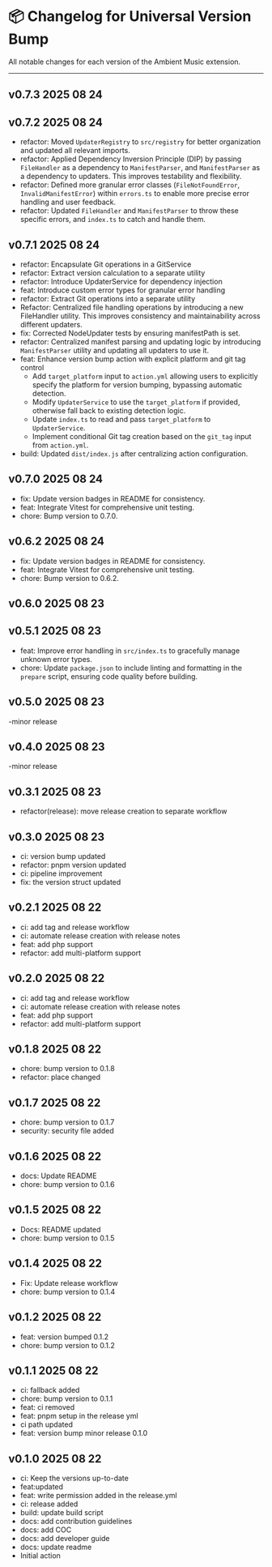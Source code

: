 # 📦 Changelog for Universal Version Bump

All notable changes for each version of the Ambient Music extension.

---
## v0.7.3 2025 08 24

## v0.7.2 2025 08 24

- refactor: Moved `UpdaterRegistry` to `src/registry` for better organization and updated all relevant imports.
- refactor: Applied Dependency Inversion Principle (DIP) by passing `FileHandler` as a dependency to `ManifestParser`, and `ManifestParser` as a dependency to updaters. This improves testability and flexibility.
- refactor: Defined more granular error classes (`FileNotFoundError`, `InvalidManifestError`) within `errors.ts` to enable more precise error handling and user feedback.
- refactor: Updated `FileHandler` and `ManifestParser` to throw these specific errors, and `index.ts` to catch and handle them.

## v0.7.1 2025 08 24

- refactor: Encapsulate Git operations in a GitService
- refactor: Extract version calculation to a separate utility
- refactor: Introduce UpdaterService for dependency injection
- feat: Introduce custom error types for granular error handling
- refactor: Extract Git operations into a separate utility
- Refactor: Centralized file handling operations by introducing a new FileHandler utility. This improves consistency and maintainability across different updaters.
- fix: Corrected NodeUpdater tests by ensuring manifestPath is set.
- refactor: Centralized manifest parsing and updating logic by introducing `ManifestParser` utility and updating all updaters to use it.
- feat: Enhance version bump action with explicit platform and git tag control
  - Add `target_platform` input to `action.yml` allowing users to explicitly specify the platform for version bumping, bypassing automatic detection.
  - Modify `UpdaterService` to use the `target_platform` if provided, otherwise fall back to existing detection logic.
  - Update `index.ts` to read and pass `target_platform` to `UpdaterService`.
  - Implement conditional Git tag creation based on the `git_tag` input from `action.yml`.
- build: Updated `dist/index.js` after centralizing action configuration.

## v0.7.0 2025 08 24

- fix: Update version badges in README for consistency.
- feat: Integrate Vitest for comprehensive unit testing.
- chore: Bump version to 0.7.0.

## v0.6.2 2025 08 24

- fix: Update version badges in README for consistency.
- feat: Integrate Vitest for comprehensive unit testing.
- chore: Bump version to 0.6.2.

## v0.6.0 2025 08 23

## v0.5.1 2025 08 23

- feat: Improve error handling in `src/index.ts` to gracefully manage unknown error types.
- chore: Update `package.json` to include linting and formatting in the `prepare` script, ensuring code quality before building.

## v0.5.0 2025 08 23

-minor release

## v0.4.0 2025 08 23

-minor release

## v0.3.1 2025 08 23

- refactor(release): move release creation to separate workflow

## v0.3.0 2025 08 23

- ci: version bump updated
- refactor: pnpm version updated
- ci: pipeline improvement
- fix: the version struct updated

## v0.2.1 2025 08 22

- ci: add tag and release workflow
- ci: automate release creation with release notes
- feat: add php support
- refactor: add multi-platform support

## v0.2.0 2025 08 22

- ci: add tag and release workflow
- ci: automate release creation with release notes
- feat: add php support
- refactor: add multi-platform support

## v0.1.8 2025 08 22

- chore: bump version to 0.1.8
- refactor: place changed

## v0.1.7 2025 08 22

- chore: bump version to 0.1.7
- security: security file added

## v0.1.6 2025 08 22

- docs: Update README
- chore: bump version to 0.1.6

## v0.1.5 2025 08 22

- Docs: README updated
- chore: bump version to 0.1.5

## v0.1.4 2025 08 22

- Fix: Update release workflow
- chore: bump version to 0.1.4

## v0.1.2 2025 08 22

- feat: version bumped 0.1.2
- chore: bump version to 0.1.2

## v0.1.1 2025 08 22

- ci: fallback added
- chore: bump version to 0.1.1
- feat: ci removed
- feat: pnpm setup in the release yml
- ci path updated
- feat: version bump minor release 0.1.0

## v0.1.0 2025 08 22

- ci: Keep the versions up-to-date
- feat:updated
- feat: write permission added in the release.yml
- ci: release added
- build: update build script
- docs: add contribution guidelines
- docs: add COC
- docs: add developer guide
- docs: update readme
- Initial action
